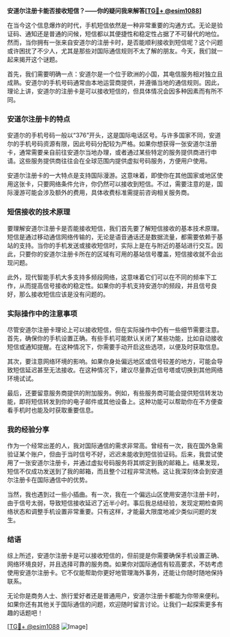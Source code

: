 **安道尔注册卡能否接收短信？——你的疑问我来解答[[TG💪+ @esim1088](https://t.me/s/esim1088)]**

在当今这个信息爆炸的时代，手机短信依然是一种非常重要的沟通方式。无论是验证码、通知还是普通的问候，短信都以其便捷性和稳定性占据了不可替代的地位。然而，当你拥有一张来自安道尔的注册卡时，是否能顺利接收到短信呢？这个问题或许困扰了不少人，尤其是那些对国际通信规则不太了解的朋友。今天，我们就一起来揭开这个谜题。

首先，我们需要明确一点：安道尔是一个位于欧洲的小国，其电信服务相对独立且成熟。安道尔的手机号码通常由本地运营商提供，并遵循当地的通信规则。因此，理论上讲，安道尔的注册卡是可以接收短信的，但具体情况会因多种因素而有所不同。

### 安道尔注册卡的特点

安道尔的手机号码一般以“376”开头，这是国际电话区号。与许多国家不同，安道尔的手机号码资源有限，因此号码分配较为严格。如果你想获得一张安道尔注册卡，通常需要亲自前往安道尔当地办理，或者通过某些特定的服务提供商进行申请。这些服务提供商往往会在全球范围内提供虚拟号码服务，方便用户使用。

安道尔注册卡的一大特点是支持国际漫游。这意味着，即使你在其他国家或地区使用这张卡，只要网络条件允许，你仍然可以接收到短信。不过，需要注意的是，国际漫游可能会涉及额外的费用，具体收费标准需提前咨询相关服务商。

### 短信接收的技术原理

要理解安道尔注册卡是否能接收短信，我们首先要了解短信接收的基本技术原理。短信是通过移动通信网络传输的，无论是语音通话还是数据流量，都需要依赖于基站的支持。当你的手机发送或接收短信时，实际上是在与附近的基站进行交互。因此，只要你的安道尔注册卡所在的区域有可用的基站信号覆盖，短信接收就不会出现问题。

此外，现代智能手机大多支持多频段网络，这意味着它们可以在不同的频率下工作，从而提高信号接收的稳定性。如果你的手机支持安道尔的频段，并且信号良好，那么接收短信应该是没有问题的。

### 实际操作中的注意事项

尽管安道尔注册卡理论上可以接收短信，但在实际操作中仍有一些细节需要注意。首先，确保你的手机设置正确。有些手机可能默认关闭了某些功能，比如自动接收短信或通知提醒。在这种情况下，你需要手动开启这些选项，以便及时获取信息。

其次，要注意网络环境的影响。如果你身处偏远地区或信号较差的地方，可能会导致短信延迟甚至无法接收。在这种情况下，建议尽量靠近信号塔或切换到其他网络环境试试。

最后，还要留意服务商提供的附加服务。例如，有些服务商可能会提供短信转发功能，即将短信转发到你的电子邮件或其他设备上。这种功能可以帮助你在不方便查看手机时也能及时获取重要信息。

### 我的经验分享

作为一个经常出差的人，我对国际通信的需求非常高。曾经有一次，我在国外急需验证某个账户，但由于当时信号不好，迟迟未能收到短信验证码。后来，我尝试使用了一张安道尔注册卡，并通过虚拟号码服务将其绑定到我的邮箱上。结果发现，短信不仅成功发送到了我的邮箱，而且整个过程非常流畅。这让我深刻体会到安道尔注册卡在国际通信中的优势。

当然，我也遇到过一些小插曲。有一次，我在一个偏远山区使用安道尔注册卡时，由于信号太弱，导致短信接收延迟了近半小时。事后我总结经验，发现定期检查网络状态和调整手机设置非常重要。只有这样，才能最大限度地减少类似问题的发生。

### 结语

综上所述，安道尔注册卡是可以接收短信的，但前提是你需要确保手机设置正确、网络环境良好，并且选择可靠的服务商。如果你对国际通信有较高要求，不妨考虑使用安道尔注册卡。它不仅能帮助你更好地管理海外事务，还能让你随时随地保持联系。

无论你是商务人士、旅行爱好者还是普通用户，安道尔注册卡都能为你带来便利。如果你还有其他关于国际通信的问题，欢迎随时留言讨论。让我们一起探索更多有趣的话题吧！

[[TG💪+ @esim1088](https://t.me/s/esim1088) ![Image](https://i.postimg.cc/4NQfJmqS/Snipaste-2025-05-13-00-14-12.png)]